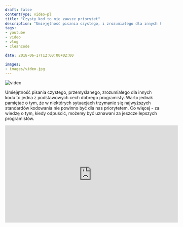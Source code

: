 ```yaml
---
draft: false
contentType: video-pl
title: "Czysty kod to nie zawsze priorytet"
description: "Umiejętność pisania czystego, i zrozumiałego dla innych kodu to jedna z podstawowych cech dobrego programisty."
tags: 
- youtube
- video
- vlog
- cleancode

date: 2018-06-17T12:00:00+02:00

images:
- images/video.jpg
---
```


![video](/images/video.jpg)

Umiejętność pisania czystego, przemyślanego, zrozumiałego dla innych kodu to jedna z podstawowych cech dobrego programisty. Warto jednak pamiętać o tym, że w niektórych sytuacjach trzymanie się najwyższych standardów kodowania nie powinno być dla nas priorytetem. Co więcej - za wiedzę o tym, kiedy odpuścić, możemy być uznawani za jeszcze lepszych programistów.

<iframe width="560" height="315" src="https://www.youtube.com/embed/h0vqm2bZsMA" frameborder="0" allow="accelerometer; autoplay; encrypted-media; gyroscope; picture-in-picture" allowfullscreen></iframe>